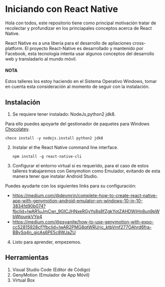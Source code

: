 # Iniciando con React Native

Hola con todos, este repositorio tiene como principal motivación tratar de recolectar y profundizar en los princiapales conceptos acerca de React Native.

React Native es a una liberia para el desarrollo de apliaciones cross-platform. El proyecto React-Native es desarrollado y mantenido por Facebook, esta tecnología intenta usar algunos conceptos del desarrollo web y transladarlo al mundo móvil. 


#### NOTA
Estos talleres los estoy haciendo en el Sistema Operativo Windows, tomar en cuenta esta consideración al momento de seguir con la instalación.

## Instalación

1. Se requiere tener instalado: NodeJs,python2 jdk8.

Para ello puedes apoyarte del gestionador de paquetes para Windows [Chocolatey](https://chocolatey.org/).

`
choco install -y nodejs.install python2 jdk8
`

2. Instalar el the React Native command line interface.

     `
npm install -g react-native-cli
 `
3. Configurar el entorno virtual si es requerido, para el caso de estos talleres trabajaremos con Genymotion como Emulador, evitando de esta manera tener que instalar Android Studio.

Puedes ayudarte con los siguientes links para su configuración:
- https://medium.com/@devmrin/complete-how-to-create-react-native-app-with-genymotion-android-emulator-on-windows-10-in-10-3834fd90b074?fbclid=IwAR1uJmCwr_9GlCJHNxeRGyYs8s8fZgkYotZAHDWiHn8un9pWbWtounkVYp4
- https://medium.com/@psyanite/how-to-use-genymotion-with-expo-cc52815928cf?fbclid=IwAR2PMG8qtWRUrjc_ktbVmf277OAhrd6fra-BBySq4n_gicAs6PE5c8WJaZU

4. Listo para aprender, empezemos.

## Herramientas

1. Visual Studio Code (Editor de Código)
1. GenyMotion (Emulador de App Móvil)
1. Virtual Box